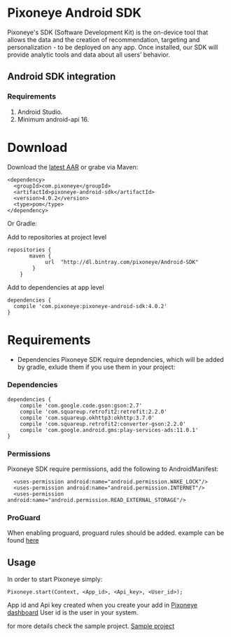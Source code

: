 # Pixoneye Android SDK
Pixoneye's SDK (Software Development Kit) is the on-device tool that allows the data and the creation of recommendation, targeting and personalization - to be deployed on any app. Once installed, our SDK will provide analytic tools and data about all users’ behavior.

## Android SDK integration 
###  Requirements
  1. Android Studio.
  2. Minimum android-api 16.
 
# Download
Download the [latest AAR](https://bintray.com/pixoneye/Android-SDK/download_file?file_path=com%2Fpixoneye%2Fpixoneye-android-sdk%2F4.0.2%2Fpixoneye-android-sdk-4.0.2.aar) or grabe via Maven:
```
<dependency>
  <groupId>com.pixoneye</groupId>
  <artifactId>pixoneye-android-sdk</artifactId>
  <version>4.0.2</version>
  <type>pom</type>
</dependency>
```
Or Gradle:

Add to repositories at project level
```
repositories {
       maven {
            url  "http://dl.bintray.com/pixoneye/Android-SDK"
        }
    }
```
Add to dependencies at app level
```
dependencies {
  compile 'com.pixoneye:pixoneye-android-sdk:4.0.2'
}
```

# Requirements
* Dependencies 
Pixoneye SDK require depndencies, which will be added by gradle, exlude them if you use them in your project:
 
### Dependencies

```
dependencies {
    compile 'com.google.code.gson:gson:2.7'
    compile 'com.squareup.retrofit2:retrofit:2.2.0'
    compile 'com.squareup.okhttp3:okhttp:3.7.0'
    compile 'com.squareup.retrofit2:converter-gson:2.2.0'
    compile 'com.google.android.gms:play-services-ads:11.0.1'
}
```

### Permissions
Pixoneye SDK require permissions, add the following to AndroidManifest:
```
  <uses-permission android:name="android.permission.WAKE_LOCK"/>
  <uses-permission android:name="android.permission.INTERNET"/>
  <uses-permission android:name="android.permission.READ_EXTERNAL_STORAGE"/>
```
### ProGuard
When enabling proguard, proguard rules should be added. example can be found [here](https://github.com/pixoneye/android-sdk/blob/master/PixoneyeIntegrationSample/app/pixoneye-sdk-proguard-rules.pro)

## Usage
In order to start Pixoneye simply:
```
Pixoneye.start(Context, <App_id>, <Api_key>, <User_id>);
```
App id and Api key created when you create your add in [Pixoneye dashboard](https://dashboard.pixoneye.com/#/)
User id is the user in your system.

for more details check the sample project. [Sample project](https://github.com/pixoneye/android-sdk/tree/master/PixoneyeIntegrationSample)

